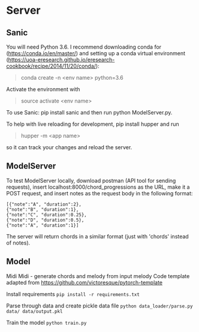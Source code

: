 # Server

## Sanic

You will need Python 3.6. I recommend downloading conda for (https://conda.io/en/master/) and setting up a conda virtual environment (https://uoa-eresearch.github.io/eresearch-cookbook/recipe/2014/11/20/conda/):

> conda create -n \<env name\> python=3.6

Activate the environment with

> source activate \<env name\>

To use Sanic: pip install sanic and then run python ModelServer.py.

To help with live reloading for development, pip install hupper and run

> hupper -m \<app name\>

so it can track your changes and reload the server.

## ModelServer

To test ModelServer locally, download postman (API tool for sending requests),
insert localhost:8000/chord_progressions as the URL, make it a POST request,
and insert notes as the request body in the following format:

    [{"note":"A", "duration":2},
    {"note":"B", "duration":1},
    {"note":"C", "duration":0.25},
    {"note":"D", "duration":0.5},
    {"note":"A", "duration":1}]

The server will return chords in a similar format (just with 'chords' instead
of notes).

## Model
Midi Midi - generate chords and melody from input melody
Code template adapted from https://github.com/victoresque/pytorch-template


Install requirements
`pip install -r requirements.txt`


Parse through data and create pickle data file
`python data_loader/parse.py data/ data/output.pkl`



Train the model
`python train.py`
